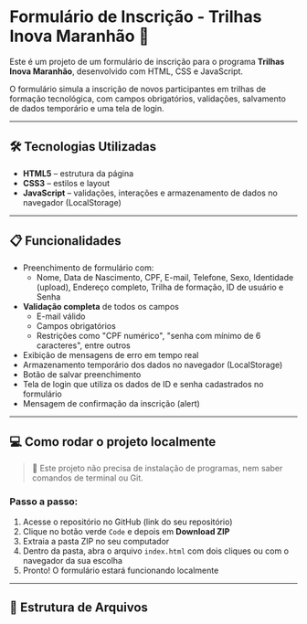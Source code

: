 # Formulário de Inscrição - Trilhas Inova Maranhão 🚀

Este é um projeto de um formulário de inscrição para o programa **Trilhas Inova Maranhão**, desenvolvido com HTML, CSS e JavaScript.

O formulário simula a inscrição de novos participantes em trilhas de formação tecnológica, com campos obrigatórios, validações, salvamento de dados temporário e uma tela de login.

---

## 🛠️ Tecnologias Utilizadas

- **HTML5** – estrutura da página
- **CSS3** – estilos e layout
- **JavaScript** – validações, interações e armazenamento de dados no navegador (LocalStorage)

---

## 📋 Funcionalidades

- Preenchimento de formulário com:
  - Nome, Data de Nascimento, CPF, E-mail, Telefone, Sexo, Identidade (upload), Endereço completo, Trilha de formação, ID de usuário e Senha
- **Validação completa** de todos os campos
  - E-mail válido
  - Campos obrigatórios
  - Restrições como "CPF numérico", "senha com mínimo de 6 caracteres", entre outros
- Exibição de mensagens de erro em tempo real
- Armazenamento temporário dos dados no navegador (LocalStorage)
- Botão de salvar preenchimento
- Tela de login que utiliza os dados de ID e senha cadastrados no formulário
- Mensagem de confirmação da inscrição (alert)

---

## 💻 Como rodar o projeto localmente

> 📌 Este projeto não precisa de instalação de programas, nem saber comandos de terminal ou Git.

### Passo a passo:

1. Acesse o repositório no GitHub (link do seu repositório)
2. Clique no botão verde `Code` e depois em **Download ZIP**
3. Extraia a pasta ZIP no seu computador
4. Dentro da pasta, abra o arquivo `index.html` com dois cliques ou com o navegador da sua escolha
5. Pronto! O formulário estará funcionando localmente

---

## 📁 Estrutura de Arquivos

